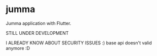 # jumma

Jumma application with Flutter.

STILL UNDER DEVELOPMENT

I ALREADY KNOW ABOUT SECURITY ISSUES :) base api doesn't valid anymore :D 
